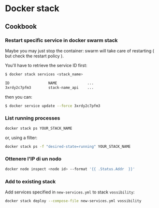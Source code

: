 
# Docker stack

## Cookbook

### Restart specific service in docker swarm stack

Maybe you may just stop the container: swarm will take care of restarting ( but check the restart policy ).


You'll have to retrieve the service ID first:

```bash
$ docker stack services <stack_name>

ID                  NAME              ...
3xrdy2c7pfm3        stack-name_api    ...
```

then you can:

```bash
$ docker service update --force 3xrdy2c7pfm3
```


### List running processes

```bash
docker stack ps YOUR_STACK_NAME
```

or, using a filter:

```bash
docker stack ps -f "desired-state=running" YOUR_STACK_NAME
```

### Ottenere l'IP di un nodo

```bash
docker node inspect <node id> --format '{{ .Status.Addr  }}'
```


### Add to existing stack

Add services specified in `new-services.yml` to stack `vossibility`:

```bash
docker stack deploy --compose-file new-services.yml vossibility
```



